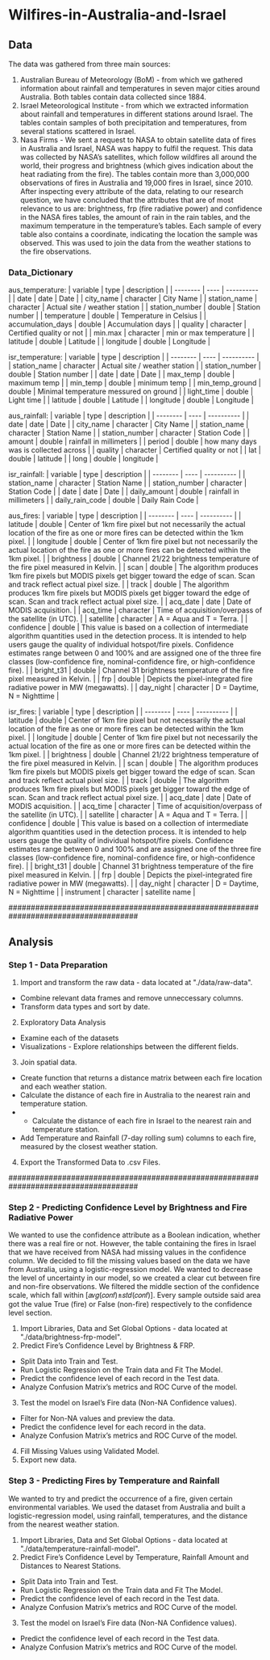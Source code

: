 # Wilfires-in-Australia-and-Israel
## Data
The data was gathered from three main sources:

1. Australian Bureau of Meteorology (BoM) - from which we gathered information about rainfall and temperatures in seven major cities around Australia. Both tables contain data collected since 1884.
2. Israel Meteorological Institute - from which we extracted information about rainfall and temperatures in different stations around Israel. The tables contain samples of both precipitation and temperatures, from several stations scattered in Israel.
3. Nasa Firms - We sent a request to NASA to obtain satellite data of fires in Australia and
Israel, NASA was happy to fulfil the request.
This data was collected by NASA’s satellites, which follow wildfires all around the world, their progress and brightness (which gives indication about the heat radiating from the fire).
The tables contain more than 3,000,000 observations of fires in Australia and 19,000 fires in Israel, since 2010.
After inspecting every attribute of the data, relating to our research question, we have concluded that the attributes that are of most relevance to us are: brightness, frp (fire radiative power) and confidence in the NASA fires tables, the amount of rain in the rain tables, and the maximum temperature in the temperature’s tables.
Each sample of every table also contains a coordinate, indicating the location the sample was observed. This was used to join the data from the weather stations to the fire observations.


### Data_Dictionary

aus_temperature:
| variable | type | description |
| -------- | ---- | ---------- |
| date | date | Date |
| city_name | character | City Name |
| station_name | character | Actual site / weather station |
| station_number | double | Station number |
| temperature | double | Temperature in Celsius |
| accumulation_days | double | Accumulation days |
| quality | character | Certified quality or not |
| min.max | character | min or max temperature |
| latitude | double | Latitude |
| longitude | double | Longitude |
  
isr_temperature:
| variable | type | description |
| -------- | ---- | ---------- |
| station_name | character | Actual site / weather station |
| station_number | double | Station number |
| date | date | Date |
| max_temp | double | maximum temp |
| min_temp | double | minimum temp |
| min_temp_ground | double | Minimal temperature messured on ground |
| light_time | double | Light time |
| latitude | double | Latitude |
| longitude | double | Longitude |

  
aus_rainfall:
| variable | type | description |
| -------- | ---- | ---------- |
| date | date | Date |
| city_name | character | City Name |
| station_name | character | Station Name |
| station_number | character | Station Code |
| amount | double | rainfall in millimeters |
| period | double | how many days was is collected across |
| quality | character | Certified quality or not |
| lat | double | latitude |
| long | double | longitude |
  

isr_rainfall:
| variable | type | description |
| -------- | ---- | ---------- |
| station_name | character | Station Name |
| station_number | character | Station Code |
| date | date | Date |
| daily_amount | double | rainfall in millimeters |
| daily_rain_code | double | Daily Rain Code |


aus_fires:
| variable | type | description |
| -------- | ---- | ---------- |
| latitude | double | Center of 1km fire pixel but not necessarily the actual location of the fire as one or more fires can be detected within the 1km pixel. |
| longitude | double | Center of 1km fire pixel but not necessarily the actual location of the fire as one or more fires can be detected within the 1km pixel. |
| brightness | double | Channel 21/22 brightness temperature of the fire pixel measured in Kelvin. |
| scan | double | The algorithm produces 1km fire pixels but MODIS pixels get bigger toward the edge of scan. Scan and track reflect actual pixel size. |
| track | double | The algorithm produces 1km fire pixels but MODIS pixels get bigger toward the edge of scan. Scan and track reflect actual pixel size. |
| acq_date | date | Date of MODIS acquisition. |
| acq_time | character | Time of acquisition/overpass of the satellite (in UTC). |
| satellite | character | A = Aqua and T = Terra. |
| confidence | double | This value is based on a collection of intermediate algorithm quantities used in the detection process. It is intended to help users gauge the quality of individual hotspot/fire pixels. Confidence estimates range between 0 and 100% and are assigned one of the three fire classes (low-confidence fire, nominal-confidence fire, or high-confidence fire). |
| bright_t31 | double | Channel 31 brightness temperature of the fire pixel measured in Kelvin. |
| frp | double | Depicts the pixel-integrated fire radiative power in MW (megawatts). |
| day_night | character | D = Daytime, N = Nighttime |



isr_fires:
| variable | type | description |
| -------- | ---- | ---------- |
| latitude | double | Center of 1km fire pixel but not necessarily the actual location of the fire as one or more fires can be detected within the 1km pixel. |
| longitude | double | Center of 1km fire pixel but not necessarily the actual location of the fire as one or more fires can be detected within the 1km pixel. |
| brightness | double | Channel 21/22 brightness temperature of the fire pixel measured in Kelvin. |
| scan | double | The algorithm produces 1km fire pixels but MODIS pixels get bigger toward the edge of scan. Scan and track reflect actual pixel size. |
| track | double | The algorithm produces 1km fire pixels but MODIS pixels get bigger toward the edge of scan. Scan and track reflect actual pixel size. |
| acq_date | date | Date of MODIS acquisition. |
| acq_time | character | Time of acquisition/overpass of the satellite (in UTC). |
| satellite | character | A = Aqua and T = Terra. |
| confidence | double | This value is based on a collection of intermediate algorithm quantities used in the detection process. It is intended to help users gauge the quality of individual hotspot/fire pixels. Confidence estimates range between 0 and 100% and are assigned one of the three fire classes (low-confidence fire, nominal-confidence fire, or high-confidence fire). |
| bright_t31 | double | Channel 31 brightness temperature of the fire pixel measured in Kelvin. |
| frp | double | Depicts the pixel-integrated fire radiative power in MW (megawatts). |
| day_night | character | D = Daytime, N = Nighttime |
| instrument | character | satellite name |

#####################################################################################

## Analysis

### Step 1 - Data Preparation
1. Import and transform the raw data - data located at "./data/raw-data".
- Combine relevant data frames and remove unneccessary columns.
- Transform data types and sort by date.
2. Exploratory Data Analysis
- Examine each of the datasets
- Visualizations - Explore relationships between the different fields.
3. Join spatial data.
- Create function that returns a distance matrix between each fire location and  each weather station.
- Calculate the distance of each fire in Australia to the nearest rain and temperature station.
- - Calculate the distance of each fire in Israel to the nearest rain and temperature station.
- Add Temperature and Rainfall (7-day rolling sum) columns to each fire, measured by the closest weather station.
4. Export the Transformed Data to .csv Files.


#####################################################################################

### Step 2 - Predicting Confidence Level by Brightness and Fire Radiative Power

We wanted to use the confidence attribute as a Boolean indication, whether there was a real fire or not. However, the table containing the fires in Israel that we have received from NASA had missing values in the confidence column. We decided to fill the missing values based on the data we have from Australia, using a logistic-regression model. We wanted to decrease the level of uncertainty in our model, so we created a clear cut between fire and non-fire observations. We filtered the middle section of the confidence scale, which fall within [𝑎𝑣𝑔(𝑐𝑜𝑛𝑓)±𝑠𝑡𝑑(𝑐𝑜𝑛𝑓)]. Every sample outside said area got the value True (fire) or False (non-fire) respectively to the confidence level section.

1. Import Libraries, Data and Set Global Options - data located at "./data/brightness-frp-model".
2. Predict Fire’s Confidence Level by Brightness & FRP.
- Split Data into Train and Test.
- Run Logistic Regression on the Train data and Fit The Model.
- Predict the confidence level of each record in the Test data.
- Analyze Confusion Matrix’s metrics and ROC Curve of the model.
3. Test the model on Israel’s Fire data (Non-NA Confidence values).
- Filter for Non-NA values and preview the data.
- Predict the confidence level for each record in the data.
- Analyze Confusion Matrix’s metrics and ROC Curve of the model.
4. Fill Missing Values using Validated Model.
5. Export new data.


### Step 3 - Predicting Fires by Temperature and Rainfall

We wanted to try and predict the occurrence of a fire, given certain environmental variables.
We used the dataset from Australia and built a logistic-regression model, using rainfall, temperatures, and the distance from the nearest weather station.

1. Import Libraries, Data and Set Global Options - data located at "./data/temperature-rainfall-model".
2. Predict Fire’s Confidence Level by Temperature, Rainfall Amount and Distances to Nearest Stations.
- Split Data into Train and Test.
- Run Logistic Regression on the Train data and Fit The Model.
- Predict the confidence level of each record in the Test data.
- Analyze Confusion Matrix’s metrics and ROC Curve of the model.
3. Test the model on Israel’s Fire data (Non-NA Confidence values).
- Predict the confidence level of each record in the Test data.
- Analyze Confusion Matrix’s metrics and ROC Curve of the model.
